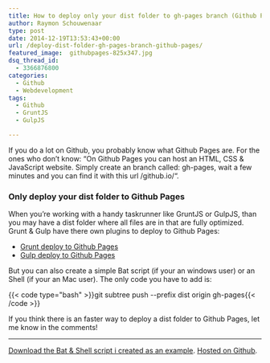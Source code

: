 ```yaml
---
title: How to deploy only your dist folder to gh-pages branch (Github Pages)
author: Raymon Schouwenaar
type: post
date: 2014-12-19T13:53:43+00:00
url: /deploy-dist-folder-gh-pages-branch-github-pages/
featured_image:  githubpages-825x347.jpg
dsq_thread_id:
  - 3366876800
categories:
  - Github
  - Webdevelopment
tags:
  - Github
  - GruntJS
  - GulpJS

---
```

If you do a lot on Github, you probably know what Github Pages are. For the ones who don&#8217;t know: &#8220;On Github Pages you can host an HTML, CSS & JavaScript website. Simply create an branch called: gh-pages, wait a few minutes and you can find it with this url <github-username>/github.io/<github-repo-name>&#8220;.

### Only deploy your dist folder to Github Pages

When you&#8217;re working with a handy taskrunner like GruntJS or GulpJS, than you may have a dist folder where all files are in that are fully optimized. Grunt & Gulp have there own plugins to deploy to Github Pages:

  * [Grunt deploy to Github Pages][1]
  * [Gulp deploy to Github Pages][2]

But you can also create a simple Bat script (if your an windows user) or an Shell (if your an Mac user). The only code you have to add is:

{{< code type="bash" >}}git subtree push --prefix dist origin gh-pages{{< /code >}}

If you think there is an faster way to deploy a dist folder to Github Pages, let me know in the comments!

* * *

[Download the Bat & Shell script i created as an example][3]. [Hosted on Github][4].

 [1]: https://github.com/tschaub/grunt-gh-pages
 [2]: https://github.com/rowoot/gulp-gh-pages
 [3]: https://gist.github.com/raymonschouwenaar/b8045b531016f7fd57cb/download
 [4]: https://gist.github.com/raymonschouwenaar/b8045b531016f7fd57cb